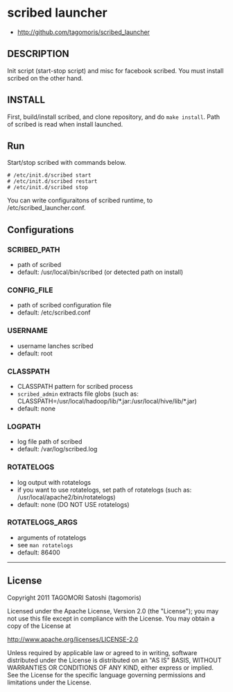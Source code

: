 # scribed launcher

* http://github.com/tagomoris/scribed_launcher

## DESCRIPTION

Init script (start-stop script) and misc for facebook scribed. You must install scribed on the other hand.

## INSTALL

First, build/install scribed, and clone repository, and do `make install`. Path of scribed is read when install launched.

## Run

Start/stop scribed with commands below.

    # /etc/init.d/scribed start
    # /etc/init.d/scribed restart
    # /etc/init.d/scribed stop

You can write configuraitons of scribed runtime, to /etc/scribed_launcher.conf.

## Configurations

### SCRIBED_PATH
* path of scribed
* default: /usr/local/bin/scribed (or detected path on install)

### CONFIG_FILE
* path of scribed configuration file
* default: /etc/scribed.conf

### USERNAME
* username lanches scribed
* default: root

### CLASSPATH
* CLASSPATH pattern for scribed process
* `scribed_admin` extracts file globs (such as: CLASSPATH=/usr/local/hadoop/lib/\*.jar:/usr/local/hive/lib/\*.jar)
* default: none

### LOGPATH
* log file path of scribed
* default: /var/log/scribed.log

### ROTATELOGS
* log output with rotatelogs
* if you want to use rotatelogs, set path of rotatelogs (such as: /usr/local/apache2/bin/rotatelogs)
* default: none (DO NOT USE rotatelogs)

### ROTATELOGS_ARGS
* arguments of rotatelogs
* see `man rotatelogs`
* default: 86400

* * * * *

## License

Copyright 2011 TAGOMORI Satoshi (tagomoris)

Licensed under the Apache License, Version 2.0 (the "License");
you may not use this file except in compliance with the License.
You may obtain a copy of the License at

   http://www.apache.org/licenses/LICENSE-2.0

Unless required by applicable law or agreed to in writing, software
distributed under the License is distributed on an "AS IS" BASIS,
WITHOUT WARRANTIES OR CONDITIONS OF ANY KIND, either express or implied.
See the License for the specific language governing permissions and
limitations under the License.
